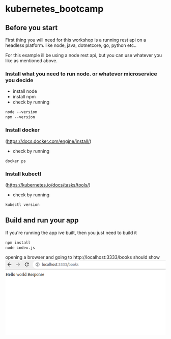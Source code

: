 # kubernetes_bootcamp

## Before you start

First thing you will need for this workshop is a running rest api on a headless platform. like node, java, dotnetcore, go, python etc..

For this example ill be using a node rest api, but you can use whatever you like as mentioned above.

### Install what you need to run node. or whatever microservice you decide
* install node
* install npm
* check by running
```
node --version
npm --version
```

### Install docker
(https://docs.docker.com/engine/install/)
* check by running 
```
docker ps
```

### Install kubectl
(https://kubernetes.io/docs/tasks/tools/)
* check by running
```
kubectl version
```

## Build and run your app
If you're running the app ive built, then you just need to build it
```
npm install
node index.js
```
opening a browser and going to http://localhost:3333/books should show
<img src="images/local_app.png" alt="app running" >

